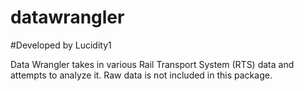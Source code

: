 # datawrangler
#Developed by Lucidity1

Data Wrangler takes in various Rail Transport System (RTS) data and attempts to analyze it.
Raw data is not included in this package.
